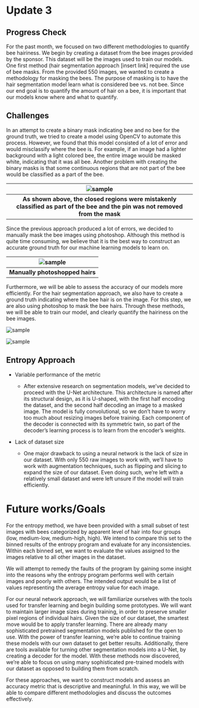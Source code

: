 # Update 3

## Progress Check
For the past month, we focused on two different methodologies to quantify bee hairiness. We begin by creating a dataset from the bee images provided by the sponsor. This dataset will be the images used to train our models. One first method (hair segmentation approach [insert link] required the use of bee masks. From the provided 550 images, we wanted to create a methodology for masking the bees. The purpose of masking is to have the hair segmentation model learn what is considered bee vs. not bee. Since our end goal is to quantify the amount of hair on a bee, it is important that our models know where and what to quantify. 

## Challenges
In an attempt to create a binary mask indicating bee and no bee for the ground truth, we tried to create a model using OpenCV to automate this process. However, we found that this model consisted of a lot of error and would misclassify where the bee is. For example, if an image had a lighter background with a light colored bee, the entire image would be masked white, indicating that it was all bee. Another problem with creating the binary masks is that some continuous regions that are not part of the bee would be classified as a part of the bee.

| ![sample](./automated_mask.png) |
|:--:|
| <b>As shown above, the closed regions were mistakenly classified as part of the bee and the pin was not removed from the mask</b>|

Since the previous approach produced a lot of errors, we decided to manually mask the bee images using photoshop. Although this method is quite time consuming, we believe that it is the best way to construct an accurate ground truth for our machine learning models to learn on. 

| ![sample](./hair_mask.png) |
|:--:|
| <b>Manually photoshopped hairs</b>|

Furthermore, we will be able to assess the accuracy of our models more efficiently. For the hair segmentation approach, we also have to create a ground truth indicating where the bee hair is on the image. For this step, we are also using photoshop to mask the bee hairs. Through these methods, we will be able to train our model, and clearly quantify the hairiness on the bee images. 

 ![sample](./entropy_original.png) 

 ![sample](./entropy_mask.png) 


## Entropy Approach
* Variable performance of the metric
  * After extensive research on segmentation models, we’ve decided to proceed with the U-Net architecture. This architecture is named after its structural design, as it is U-shaped, with the first half encoding the dataset, and the second half decoding an image to a masked image. The model is fully convolutional, so we don’t have to worry too much about resizing images before training. Each component of the decoder is connected with its symmetric twin, so part of the decoder’s learning process is to learn from the encoder’s weights. 

* Lack of dataset size
  * One major drawback to using a neural network is the lack of size in our dataset. With only 550 raw images to work with, we’ll have to work with augmentation techniques, such as flipping and slicing to expand the size of our dataset. Even doing such, we’re left with a relatively small dataset and were left unsure if the model will train efficiently.
  
# Future works/Goals
For the entropy method, we have been provided with a small subset of test images with bees categorized by apparent level of hair into four groups (low, medium-low, medium-high, high). We intend to compare this set to the binned results of the entropy program and evaluate for any inconsistencies. Within each binned set, we want to evaluate the values assigned to the images relative to all other images in the dataset. 

We will attempt to remedy the faults of the program by gaining some insight into the reasons why the entropy program performs well with certain images and poorly with others. The intended output would be a list of values representing the average entropy value for each image.

For our neural network approach, we will familiarize ourselves with the tools used for transfer learning and begin building some prototypes. We will want to maintain larger image sizes during training, in order to preserve smaller pixel regions of individual hairs. Given the size of our dataset, the smartest move would be to apply transfer learning. There are already many sophisticated pretrained segmentation models published for the open to use. With the power of transfer learning, we’re able to continue training these models with our own dataset to get better results. Additionally, there are tools available for turning other segmentation models into a U-Net, by creating a decoder for the model. With these methods now discovered, we’re able to focus on using many sophisticated pre-trained models with our dataset as opposed to building them from scratch.

For these approaches, we want to construct models and assess an accuracy metric that is descriptive and meaningful. In this way, we will be able to compare different methodologies and discuss the outcomes effectively.
